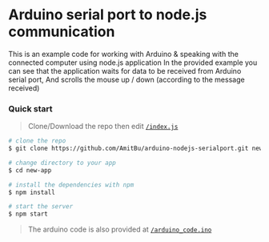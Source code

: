 # Arduino serial port to node.js communication 

This is an example code for working with Arduino & speaking with the connected computer using node.js application
In the provided example you can see that the application waits for data to be received from Arduino serial port,
And scrolls the mouse up / down (according to the message received)

### Quick start

> Clone/Download the repo then edit [`/index.js`](/index.js)

```bash
# clone the repo
$ git clone https://github.com/AmitBu/arduino-nodejs-serialport.git new-app

# change directory to your app
$ cd new-app

# install the dependencies with npm
$ npm install

# start the server
$ npm start
```

> The arduino code is also provided at [`/arduino_code.ino`](/arduino_code.ino)

